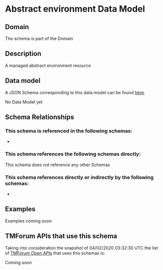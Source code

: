 # Abstract environment Data Model

## Domain

The  schema is part of the  Domain

## Description

A managed abstract environment resource

## Data model

A JSON Schema corresponding to this data model can be found
[here](https://github.com/tmforum-rand/schemas/blob/candidates/Common/AbstractEnvironment.schema.json).

No Data Model yet

## Schema Relationships

### This schema is referenced in the following schemas:

-

### This schema references the following schemas directly:

This schema does not reference any other Schemas

### This schema references directly or indirectly by the following schemas:

-



## Examples

Examples coming soon

## TMForum APIs that use this schema

Taking into consideration the snapshot of 04/02/2020 03:32:30 UTC the list of [TMForum Open APIs](https://www.tmforum.org/open-apis/) that uses this schemas is:

Coming soon